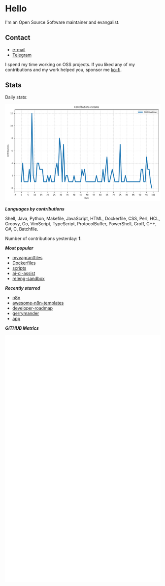 
# Hello

I'm an Open Source Software maintainer and evangalist.

## Contact

- [e-mail](mailto:askb23@gmail.com)
- [Telegram]()

I spend my time working on OSS projects. If you liked any of
my contributions and my work helped you, sponsor me [ko-fi](https://ko-fi.com/askb23).

## Stats

Daily stats:

![contributions graph](graph.png)

***Languages by contributions***

Shell, Java, Python, Makefile, JavaScript, HTML, Dockerfile, CSS, Perl, HCL, Groovy, Go, VimScript, TypeScript, ProtocolBuffer, PowerShell, Groff, C++, C#, C, Batchfile.

Number of contributions yesterday: **1**.

***Most popular***

- [myvagrantfiles](https://github.com/askb/myvagrantfiles)
- [Dockerfiles](https://github.com/askb/Dockerfiles)
- [scripts](https://github.com/askb/scripts)
- [ai-ci-assist](https://github.com/askb/ai-ci-assist)
- [releng-sandbox](https://github.com/opendaylight/releng-sandbox)

***Recently starred***

- [n8n](https://github.com/n8n-io/n8n)
- [awesome-n8n-templates](https://github.com/enescingoz/awesome-n8n-templates)
- [developer-roadmap](https://github.com/kamranahmedse/developer-roadmap)
- [gerrymander](https://github.com/berrange/gerrymander)
- [app](https://github.com/dcoapp/app)

***GITHUB Metrics***

![Metrics](https://github.com/askb/askb/blob/main/github-metrics.svg)


